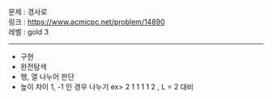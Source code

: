 문제 : 경사로
<br>
링크 : https://www.acmicpc.net/problem/14890
<br>
레벨 : gold 3

---

- 구현
- 완전탐색
- 행, 열 나누어 판단
- 높이 차이 1, -1 인 경우 나누기  ex> 2 1 1 1 1 2 , L = 2 대비